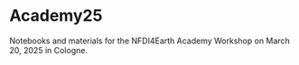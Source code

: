 # Academy25
Notebooks and materials for the NFDI4Earth Academy Workshop on March 20, 2025 in Cologne.
